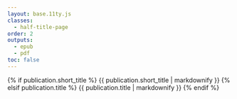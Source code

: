 ```yaml
---
layout: base.11ty.js
classes: 
  - half-title-page
order: 2
outputs:
  - epub
  - pdf
toc: false
---
```


<section class="half-title">

{% if publication.short_title %}
  {{ publication.short_title | markdownify }}
{% elsif publication.title %}
  {{ publication.title | markdownify }}
{% endif %}

</section>
